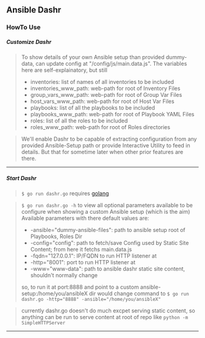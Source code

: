 ## Ansible Dashr

### HowTo Use

##### Customize Dashr

> To show details of your own Ansible setup than provided dummy-data, can update config at "<repo>/config/js/main.data.js".
> The variables here are self-explainatory, but still
> * inventories: list of names of all inventories to be included
> * inventories_www_path: web-path for root of Inventory Files
> * group_vars_www_path: web-path for root of Group Var Files
> * host_vars_www_path: web-path for root of Host Var Files
> * playbooks: list of all the playbooks to be included
> * playbooks_www_path: web-path for root of Playbook YAML Files
> * roles: list of all the roles to be included
> * roles_www_path: web-path for root of Roles directories

> We'll enable Dashr to be capable of extracting configuration from any provided Ansible-Setup path or provide Interactive Utility to feed in details. But that for sometime later when other prior features are there.

---

##### Start Dashr

> ``` $ go run dashr.go ```
> requires [golang](https://golang.org/doc/install)

> ``` $ go run dashr.go -h ```
> to view all optional parameters available to be configure when showing a custom Ansible setup (which is the aim)
> Available parameters with there default values are:
> *  -ansible="dummy-ansible-files": path to ansible setup root of Playbooks, Roles Dir
> *  -config="config": path to fetch/save Config used by Static Site Content; from here it fetchs main.data.js
> *  -fqdn="127.0.0.1": IP/FQDN to run HTTP listener at
> *  -http="8001": port to run HTTP listener at
> *  -www="www-data": path to ansible dashr static site content, shouldn't normally change
>
> so, to run it at port:8888 and point to a custom ansible-setup:/home/you/ansibleX dir would change command to
> ``` $ go run dashr.go -http="8888" -ansible="/home/you/ansibleX" ```


> currently dashr.go doesn't do much excpet serving static content, so anything can be run to serve content at root of repo like ```python -m SimpleHTTPServer ```

---

